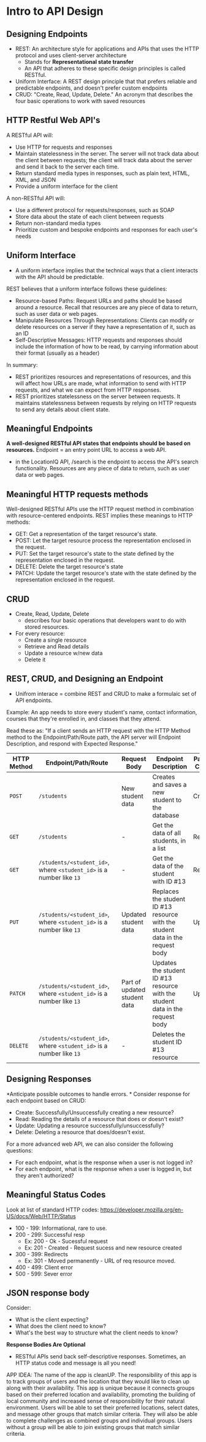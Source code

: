 
# Intro to API Design

## Designing Endpoints
- REST: An architecture style for applications and APIs that uses the HTTP protocol and uses client-server architecture
  - Stands for **Representational state transfer**
  - An API that adheres to these specific design principles is called RESTful.
- Uniform Interface: A REST design principle that that prefers reliable and predictable endpoints, and doesn't prefer custom endpoints
- CRUD: "Create, Read, Update, Delete." An acronym that describes the four basic operations to work with saved resources

## HTTP Restful Web API's
A RESTful API will:
- Use HTTP for requests and responses
- Maintain statelessness in the server. The server will not track data about the client between requests; the client will track data about the server and send it back to the server each time.
- Return standard media types in responses, such as plain text, HTML, XML, and JSON
- Provide a uniform interface for the client

A non-RESTful API will:
- Use a different protocol for requests/responses, such as SOAP
- Store data about the state of each client between requests
- Return non-standard media types
- Prioritize custom and bespoke endpoints and responses for each user's needs

## Uniform Interface
- A uniform interface implies that the technical ways that a client interacts with the API should be predictable.

REST believes that a uniform interface follows these guidelines:
- Resource-based Paths: Request URLs and paths should be based around a resource. Recall that resources are any piece of data to return, such as user data or web pages.
- Manipulate Resources Through Representations: Clients can modify or delete resources on a server if they have a representation of it, such as an ID
- Self-Descriptive Messages: HTTP requests and responses should include the information of how to be read, by carrying information about their format (usually as a header)
  
In summary:
- REST prioritizes resources and representations of resources, and this will affect how URLs are made, what information to send with HTTP requests, and what we can expect from HTTP responses.
- REST prioritizes statelessness on the server between requests. It maintains statelessness between requests by relying on HTTP requests to send any details about client state.

## Meaningful Endpoints
**A well-designed RESTful API states that endpoints should be based on resources.**
Endpoint = an entry point URL to access a web API. 
  - in the LocationIQ API, /search is the endpoint to access the API's search functionality.
Resources are any piece of data to return, such as user data or web pages.

## Meaningful HTTP requests methods
Well-designed RESTful APIs use the HTTP request method in combination with resource-centered endpoints.
REST implies these meanings to HTTP methods:
- GET: Get a representation of the target resource's state.
- POST: Let the target resource process the representation enclosed in the request.
- PUT: Set the target resource's state to the state defined by the representation enclosed in the request.
- DELETE: Delete the target resource's state
- PATCH: Update the target resource's state with the state defined by the representation enclosed in the request.

## CRUD
- Create, Read, Update, Delete
  - describes four basic operations that developers want to do with stored resources.
- For every resource:
  - Create a single resource
  - Retrieve and Read details
  - Update a resource w/new data
  - Delete it

## REST, CRUD, and Designing an Endpoint
- Unifrom interace = combine REST and CRUD to make a formulaic set of API endpoints.
  
Example: An app needs to store every student's name, contact information, courses that they're enrolled in, and classes that they attend.

Read these as: "If a client sends an HTTP request with the HTTP Method method to the Endpoint/Path/Route path, the API server will Endpoint Description, and respond with Expected Response."

| HTTP Method | <div style="min-width:200px;">Endpoint/Path/Route</div>              | Request Body                 | Endpoint Description                                                           | Part of CRUD |
| -------------------- | -------------------------------------------------------------------- | ---------------------------- | ------------------------------------------------------------------------------ | ------------ |
| `POST`               | `/students`                                                          | New student data             | Creates and saves a new student to the database                                | Create       |
| `GET`                | `/students`                                                          | -                            | Get the data of all students, in a list                                        | Read         |
| `GET`                | `/students/<student_id>`, where `<student_id>` is a number like `13` | -                            | Get the data of the student with ID #13                                        | Read         |
| `PUT`                | `/students/<student_id>`, where `<student_id>` is a number like `13` | Updated student data         | Replaces the student ID #13 resource with the student data in the request body | Update       |
| `PATCH`              | `/students/<student_id>`, where `<student_id>` is a number like `13` | Part of updated student data | Updates the student ID #13 resource with the student data in the request body  | Update       |
| `DELETE`             | `/students/<student_id>`, where `<student_id>` is a number like `13` | -                            | Deletes the student ID #13 resource                   

## Designing Responses
*Anticipate possible outcomes to handle errors. *
Consider response for each endpoint based on CRUD:
- Create: Successfully/Unsuccessfully creating a new resource?
- Read: Reading the details of a resource that does or doesn't exist?
- Update: Updating a resource successfully/unsuccessfully? 
- Delete: Deleting a resource that does/doesn't exist. 

For a more advanced web API, we can also consider the following questions:
- For each endpoint, what is the response when a user is not logged in?
- For each endpoint, what is the response when a user is logged in, but they aren't authorized?

## Meaningful Status Codes
Look at list of standard HTTP codes: https://developer.mozilla.org/en-US/docs/Web/HTTP/Status
- 100 - 199: Informational, rare to use.
- 200 - 299: Successful resp
  - Ex: 200 - Ok - Sucessful request
  - Ex: 201 - Created - Request sucess and new resource created
- 300 - 399: Redirects
  - Ex: 301 - Moved permanently - URL of req resource moved.
- 400 - 499: Client error
- 500 - 599: Sever error

## JSON response body
Consider: 
- What is the client expecting?
- What does the client need to know?
- What's the best way to structure what the client needs to know?

**Response Bodies Are Optional**
- RESTful APIs send back self-descriptive responses. Sometimes, an HTTP status code and message is all you need!

APP IDEA:
The name of the app is cleanUP. The responsibility of this app is to track groups of users and the location that they would like to clean up along with their availability. This app is unique because it connects groups based on their preferred location and availability, promoting the building of local community and increased sense of responsibility for their natural environment. Users will be able to set their preferred locations, select dates, and message other groups that match similar criteria. They will also be able to complete challenges as combined groups and individual groups. Users without a group will be able to join existing groups that match similar criteria. 

